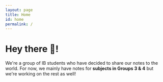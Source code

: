 ```yaml
---
layout: page
title: Home
id: home
permalink: /
---
```


# Hey there 👋!

We're a group of IB students who have decided to share our notes to the world. For now, we mainly have notes for **subjects in Groups 3 & 4** but we're working on the rest as well!